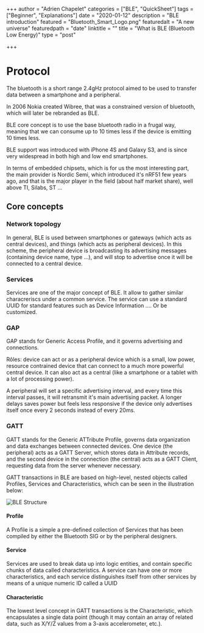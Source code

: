 +++
author = "Adrien Chapelet"
categories = ["BLE", "QuickSheet"]
tags = ["Beginner", "Explanations"]
date = "2020-01-12"
description = "BLE introduction"
featured = "Bluetooth_Smart_Logo.png"
featuredalt = "A new universe"
featuredpath = "date"
linktitle = ""
title = "What is BLE (Bluetooth Low Energy)"
type = "post"

+++

# Protocol
The bluetooth is a short range 2.4gHz protocol aimed to be used to transfer data between a smartphone and a peripheral.

In 2006 Nokia created Wibree, that was a constrained version of bluetooth, which will later be rebranded as BLE.

BLE core concept is to use the base bluetooth radio in a frugal way, meaning that we can consume up to 10 times less if the device is emitting 10 times less.

BLE support was introduced with iPhone 4S and Galaxy S3, and is since very widespread in both high and low end smartphones.

In terms of embedded chipsets, which is for us the most interesting part, the main provider is Nordic Semi, which introduced it's nRF51 few years ago, and that is the major player in the field (about half market share), well above TI, Silabs, ST ...

## Core concepts
### Network topology
In general, BLE is used between smartphones or gateways (which acts as central devices), and things (which acts as peripheral devices). 
In this scheme, the peripheral device is broadcasting its advertising messages (containing device name, type ...), and will stop to advertise once it will be connected to a central device.

### Services
Services are one of the major concept of BLE. It allow to gather similar characreriscs under a common service.
The service can use a standard UUID for standard features such as Device Information .... Or be customized.

### GAP
GAP stands for Generic Access Profile, and it governs advertising and connections.

Rôles: device can act or as a peripheral device which is a small, low power, resource contrained device that can connect to a much more powerful central device.
It can also act as a central (like a smartphone or a tablet with a lot of processing power).

A peripheral will set a specific advertising interval, and every time this interval passes, it will retransmit it's main advertising packet. A longer delays saves power but feels less responsive if the device only advertises itself once every 2 seconds instead of every 20ms.

### GATT
GATT stands for the Generic ATTribute Profile, governs data organization and data exchanges between connected devices. One device (the peripheral) acts as a GATT Server, which stores data in Attribute records, and the second device in the connection (the central) acts as a GATT Client, requesting data from the server whenever necessary.

GATT transactions in BLE are based on high-level, nested objects called Profiles, Services and Characteristics, which can be seen in the illustration below:

![BLE Structure](../../img/2020/01/microcontrollers_GattStructure.png "BLE Structure")

#### Profile
A Profile is a simple a pre-defined collection of Services that has been compiled by either the Bluetooth SIG or by the peripheral designers.

#### Service
Services are used to break data up into logic entities, and contain specific chunks of data called characteristics. A service can have one or more characteristics, and each service distinguishes itself from other services by means of a unique numeric ID called a UUID

#### Characteristic
The lowest level concept in GATT transactions is the Characteristic, which encapsulates a single data point (though it may contain an array of related data, such as X/Y/Z values from a 3-axis accelerometer, etc.).

